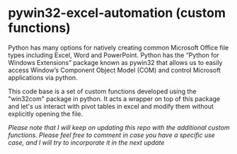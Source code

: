 # pywin32-excel-automation (custom functions)
Python has many options for natively creating common Microsoft Office file types including Excel, Word and PowerPoint. Python has the “Python for Windows Extensions” package known as pywin32 that allows us to easily access Window’s Component Object Model (COM) and control Microsoft applications via python. 

This code base is a set of custom functions developed using the "win32com" package in python. It acts a wrapper on top of this package and let's us interact with pivot tables in excel and modify them without explicitly opening the file. 


<i> Please note that I will keep on updating this repo with the additional custom functions. Please feel free to comment in case you have a specific use case, and I will try to incorporate it in the next update</i>
